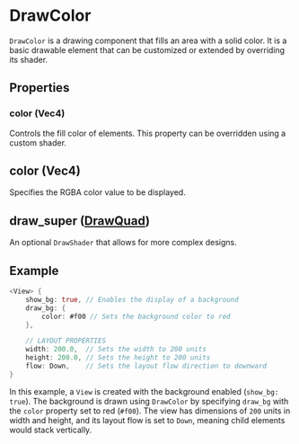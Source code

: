 # DrawColor

`DrawColor` is a drawing component that fills an area with a solid color. It is a basic drawable element that can be customized or extended by overriding its shader.

## Properties

### color (Vec4)

Controls the fill color of elements. This property can be overridden using a custom shader.
## color (Vec4)
Specifies the RGBA color value to be displayed.
## draw_super ([DrawQuad](DrawQuad.md))
An optional `DrawShader` that allows for more complex designs.

## Example

```rust
<View> {
    show_bg: true, // Enables the display of a background
    draw_bg: { 
        color: #f00 // Sets the background color to red
    },

    // LAYOUT PROPERTIES
    width: 200.0,  // Sets the width to 200 units
    height: 200.0, // Sets the height to 200 units
    flow: Down,    // Sets the layout flow direction to downward
}
```

In this example, a `View` is created with the background enabled (`show_bg: true`). The background is drawn using `DrawColor` by specifying `draw_bg` with the `color` property set to red (`#f00`). The view has dimensions of `200` units in width and height, and its layout flow is set to `Down`, meaning child elements would stack vertically.